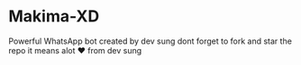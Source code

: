 # Makima-XD
Powerful WhatsApp bot created by dev sung dont forget to fork and star the repo it means alot ♥️ from dev sung
